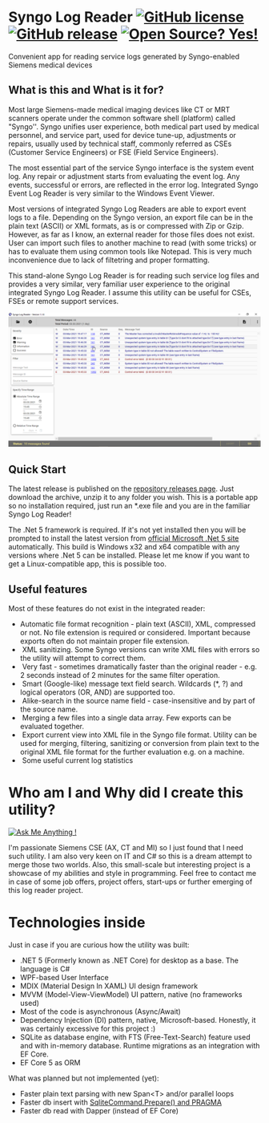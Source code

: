 # Syngo Log Reader [![GitHub license](https://img.shields.io/github/license/nikriaz/SyngoLogReader.svg)](https://github.com/nikriaz/SyngoLogReader/blob/master/LICENSE) [![GitHub release](https://img.shields.io/github/release/nikriaz/SyngoLogReader.svg)](https://GitHub.com/nikriaz/SyngoLogReader/releases/) [![Open Source? Yes!](https://badgen.net/badge/Open%20Source%20%3F/Yes%21/blue?icon=github)](https://github.com/nikriaz/SyngoLogReader)

Convenient app for reading service logs generated by Syngo-enabled Siemens medical devices

## What is this and What is it for?
Most large Siemens-made medical imaging devices like CT or MRT scanners operate under the common software shell (platform) called "Syngo''. Syngo unifies user experience, both medical part used by medical personnel, and service part, used for device tune-up, adjustments or repairs, usually used by technical staff, commonly referred as CSEs (Customer Service Engineers) or FSE (Field Service Engineers). 

The most essential part of the service Syngo interface is the system event log. Any repair or adjustment starts from evaluating the event log. Any events, successful or errors, are reflected in the error log. Integrated Syngo Event Log Reader is very similar to the Windows Event Viewer.

Most versions of integrated Syngo Log Readers are able to export event logs to a file. Depending on the Syngo version, an export file can be in the plain text (ASCII) or XML formats, as is or compressed with Zip or Gzip. However, as far as I know, an external reader for those files does not exist. User can import such files to another machine to read (with some tricks) or has to evaluate them using common tools like Notepad. This is very much inconvenience due to lack of filtetring and proper formatting.

This stand-alone Syngo Log Reader is for reading such service log files and provides a very similar, very familiar user experience to the original integrated Syngo Log Reader. I assume this utility can be useful for CSEs, FSEs or remote support services. 

![Version 1.1.6 Screenshot](Images/screenshot.png)

## Quick Start
The latest release is published on the [repository releases page](https://github.com/nikriaz/SyngoLogReader/releases). Just download the archive, unzip it to any folder you wish. This is a portable app so no installation required, just run an \*.exe file and you are in the familiar Syngo Log Reader!

The .Net 5 framework is required. If it's not yet installed then you will be prompted to install the latest version from [official Microsoft .Net 5 site](https://dotnet.microsoft.com/download/dotnet/5.0) automatically. This build is Windows x32 and x64 compatible with any versions where .Net 5 can be installed. Please let me know if you want to get a Linux-compatible app, this is possible too.

## Useful features
Most of these features do not exist in the integrated reader:
* Automatic file format recognition - plain text (ASCII), XML, compressed or not. No file extension is required or considered. Important because exports often do not maintain proper file extension. 
*  XML sanitizing. Some Syngo versions can write XML files with errors so the utility will attempt to correct them.
*  Very fast - sometimes dramatically faster than the original reader - e.g. 2 seconds instead of 2 minutes for the same filter operation.
*  Smart (Google-like) message text field search. Wildcards (\*, ?) and logical operators (OR, AND) are supported too. 
*  Alike-search in the source name field - case-insensitive and by part of the source name.
*  Merging a few files into a single data array. Few exports can be evaluated together.
*  Export current view into XML file in the Syngo file format. Utility can be used for merging, filtering, sanitizing or conversion from plain text to the original XML file format for the further evaluation e.g. on a machine.
*  Some useful current log statistics

# Who am I and Why did I create this utility?
[![Ask Me Anything !](https://img.shields.io/badge/Ask%20me-anything-1abc9c.svg)](https://github.com/nikriaz/SyngoLogReader/discussions)

I'm passionate Siemens CSE (AX, CT and MI) so I just found that I need such utility. I am also very keen on IT and C# so this is a dream attempt to merge those two worlds. Also, this small-scale but interesting project is a showcase of my abilities and style in programming. Feel free to contact me in case of some job offers, project offers, start-ups or further emerging of this log reader project.

# Technologies inside
Just in case if you are curious how the utility was built:
* .NET 5 (Formerly known as .NET Core) for desktop as a base. The language is C#
* WPF-based User Interface 
* MDIX (Material Design In XAML) UI design framework
* MVVM (Model-View-ViewModel) UI pattern, native (no frameworks used)
* Most of the code is asynchronous (Async/Await)
* Dependency Injection (DI) pattern, native, Microsoft-based. Honestly, it was certainly excessive for this project :)
* SQLite as database engine, with FTS (Free-Text-Search) feature used and with in-memory database. Runtime migrations as an integration with EF Core. 
* EF Core 5 as ORM

What was planned but not implemented (yet):
* Faster plain text parsing with new Span\<T> and/or parallel loops
* Faster db insert with [SqliteCommand.Prepare() and PRAGMA](https://www.bricelam.net/2017/07/20/sqlite-bulk-insert.html)
* Faster db read with Dapper (instead of EF Core)
